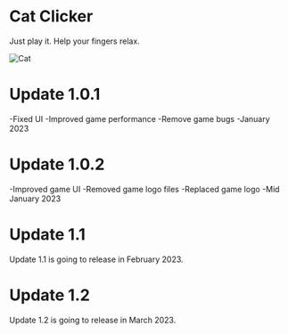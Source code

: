 # Cat Clicker

Just play it. Help your fingers relax.

![Cat](https://user-images.githubusercontent.com/97199437/196009942-9c480baa-ec93-45f4-a72a-300e0dac9086.png)

# Update 1.0.1
  -Fixed UI
  -Improved game performance
  -Remove game bugs
  -January 2023

# Update 1.0.2
  -Improved game UI
  -Removed game logo files
  -Replaced game logo
  -Mid January 2023

# Update 1.1

  Update 1.1 is going to release in February 2023.
  
# Update 1.2 
  
  Update 1.2 is going to release in March 2023.
  
